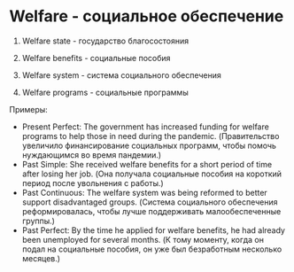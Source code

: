 # Welfare - социальное обеспечение




1. Welfare state - государство благосостояния

2. Welfare benefits - социальные пособия

3. Welfare system - система социального обеспечения

4. Welfare programs - социальные программы

Примеры:

- Present Perfect: The government has increased funding for welfare programs to help those in need during the pandemic. (Правительство увеличило финансирование социальных программ, чтобы помочь нуждающимся во время пандемии.)
- Past Simple: She received welfare benefits for a short period of time after losing her job. (Она получала социальные пособия на короткий период после увольнения с работы.)
- Past Continuous: The welfare system was being reformed to better support disadvantaged groups. (Система социального обеспечения реформировалась, чтобы лучше поддерживать малообеспеченные группы.)
- Past Perfect: By the time he applied for welfare benefits, he had already been unemployed for several months. (К тому моменту, когда он подал на социальные пособия, он уже был безработным несколько месяцев.)